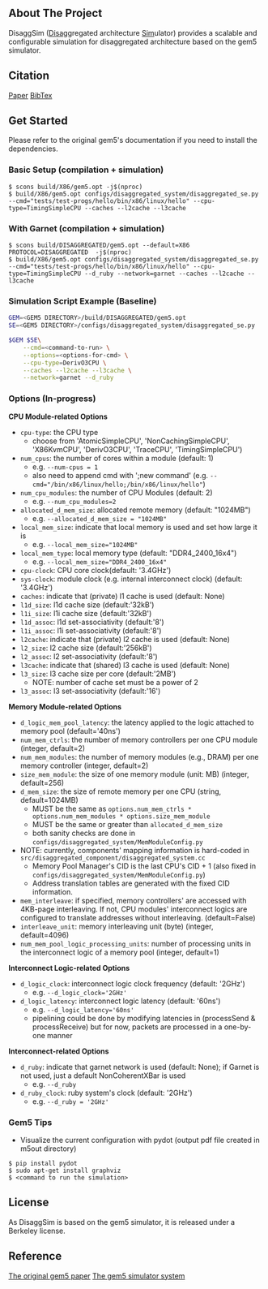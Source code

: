 ## About The Project

DisaggSim (<ins>Disagg</ins>regated architecture <ins>Sim</ins>ulator) provides a scalable and configurable simulation for disaggregated architecture based on the gem5 simulator.

## Citation

[Paper](https://www.sciencedirect.com/science/article/pii/S1569190X23000217)
[BibTex](https://scholar.googleusercontent.com/scholar.bib?q=info:Qj31ovrIvM8J:scholar.google.com/&output=citation&scisdr=CgUOhm_6EL_Q1JE7E2A:AAGBfm0AAAAAZAg9C2DtESJcInRsKH8NOdREXzoyYoWz&scisig=AAGBfm0AAAAAZAg9C32xMGH9RAXFQUUaqXgOhysrkK8s&scisf=4&ct=citation&cd=-1&hl=ko)

## Get Started
Please refer to the original gem5's documentation if you need to install the dependencies.

### Basic Setup (compilation + simulation)
```
$ scons build/X86/gem5.opt -j$(nproc)
$ build/X86/gem5.opt configs/disaggregated_system/disaggregated_se.py --cmd="tests/test-progs/hello/bin/x86/linux/hello" --cpu-type=TimingSimpleCPU --caches --l2cache --l3cache
```

### With Garnet (compilation + simulation)
```
$ scons build/DISAGGREGATED/gem5.opt --default=X86 PROTOCOL=DISAGGREGATED  -j$(nproc)
$ build/X86/gem5.opt configs/disaggregated_system/disaggregated_se.py --cmd="tests/test-progs/hello/bin/x86/linux/hello" --cpu-type=TimingSimpleCPU --d_ruby --network=garnet --caches --l2cache --l3cache
```

### Simulation Script Example (Baseline)
```sh
GEM=<GEM5 DIRECTORY>/build/DISAGGREGATED/gem5.opt
SE=<GEM5 DIRECTORY>/configs/disaggregated_system/disaggregated_se.py

$GEM $SE\
    --cmd=<command-to-run> \
    --options=<options-for-cmd> \
    --cpu-type=DerivO3CPU \
    --caches --l2cache --l3cache \
    --network=garnet --d_ruby 
```

### Options (In-progress)

**CPU Module-related Options**
- `cpu-type`: the CPU type
    - choose from 'AtomicSimpleCPU', 'NonCachingSimpleCPU', 'X86KvmCPU', 'DerivO3CPU', 'TraceCPU', 'TimingSimpleCPU')
- `num_cpus`: the number of cores within a module (default: 1)
    - e.g. `--num-cpus = 1`
    - also need to append cmd with ';new command' (e.g. `--cmd="/bin/x86/linux/hello;/bin/x86/linux/hello"`)
- `num_cpu_modules`: the number of CPU Modules (default: 2)
    - e.g. `--num_cpu_modules=2`
- `allocated_d_mem_size`: allocated remote memory (default: "1024MB")
    - e.g. `--allocated_d_mem_size = "1024MB"`
- `local_mem_size`: indicate that local memory is used and set how large it is
    - e.g. `--local_mem_size="1024MB"`
- `local_mem_type`: local memory type (default: "DDR4_2400_16x4")
    - e.g. `--local_mem_size="DDR4_2400_16x4"`
- `cpu-clock`: CPU core clock(default: '3.4GHz')
- `sys-clock`: module clock (e.g. internal interconnect clock) (default: '3.4GHz')
- `caches`: indicate that (private) l1 cache is used (default: None)
- `l1d_size`: l1d cache size (default:'32kB')
- `l1i_size`: l1i cache size (default:'32kB') 
- `l1d_assoc`: l1d set-associativity (default:'8')
- `l1i_assoc`: l1i set-associativity (default:'8')
- `l2cache`: indicate that (private) l2 cache is used (default: None)
- `l2_size`: l2 cache size (default:'256kB')
- `l2_assoc`: l2 set-associativity (default:'8')
- `l3cache`: indicate that (shared) l3 cache is used (default: None)
- `l3_size`: l3 cache size per core (default:'2MB')
    - NOTE: number of cache set must be a power of 2
- `l3_assoc`: l3 set-associativity (default:'16')

**Memory Module-related Options**
- `d_logic_mem_pool_latency`: the latency applied to the logic attached to memory pool (default='40ns')
- `num_mem_ctrls`: the number of memory controllers per one CPU module (integer, default=2)
- `num_mem_modules`: the number of memory modules (e.g., DRAM) per one memory controller (integer, default=2)
- `size_mem_module`: the size of one memory module (unit: MB) (integer, default=256)
- `d_mem_size`: the size of remote memory per one CPU (string, default=1024MB)
    - MUST be the same as `options.num_mem_ctrls * options.num_mem_modules * options.size_mem_module`
    - MUST be the same or greater than `allocated_d_mem_size`
    - both sanity checks are done in `configs/disaggregated_system/MemModuleConfig.py`
- NOTE: currently, components' mapping information is hard-coded in `src/disaggregated_component/disaggregated_system.cc`
    - Memory Pool Manager's CID is the last CPU's CID + 1 (also fixed in `configs/disaggregated_system/MemModuleConfig.py`)
    - Address translation tables are generated with the fixed CID information.
- `mem_interleave`: if specified, memory controllers' are accessed with 4KB-page interleaving. If not, CPU modules' interconnect logics are configured to translate addresses without interleaving. (default=False)
- `interleave_unit`: memory interleaving unit (byte) (integer, default=4096)
- `num_mem_pool_logic_processing_units`: number of processing units in the interconnect logic of a memory pool (integer, default=1)

**Interconnect Logic-related Options**
- `d_logic_clock`: interconnect logic clock frequency (default: '2GHz')
    - e.g. `--d_logic_clock='2GHz'`
- `d_logic_latency`: interconnect logic latency (default: '60ns')
    - e.g. `--d_logic_latency='60ns'`
    - pipelining could be done by modifying latencies in (processSend & processReceive) but for now, packets are processed in a one-by-one manner

**Interconnect-related Options**
- `d_ruby`: indicate that garnet network is used (default: None); if Garnet is not used, just a default NonCoherentXBar is used
    - e.g. `--d_ruby`
- `d_ruby_clock`: ruby system's clock (default: '2GHz')
    - e.g. `--d_ruby = '2GHz'`


### Gem5 Tips
- Visualize the current configuration with pydot (output pdf file created in m5out directory)
```
$ pip install pydot
$ sudo apt-get install graphviz
$ <command to run the simulation>
```

## License

As DisaggSim is based on the gem5 simulator, it is released under a Berkeley license.

## Reference
[The original gem5 paper](https://dl.acm.org/doi/10.1145/2024716.2024718)
[The gem5 simulator system](https://www.gem5.org/)
